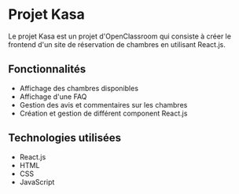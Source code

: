 # Projet Kasa

Le projet Kasa est un projet d'OpenClassroom qui consiste à créer le frontend d'un site de réservation de chambres en utilisant React.js.

## Fonctionnalités

- Affichage des chambres disponibles
- Affichage d'une FAQ
- Gestion des avis et commentaires sur les chambres
- Création et gestion de différent component React.js

## Technologies utilisées

- React.js
- HTML
- CSS
- JavaScript
